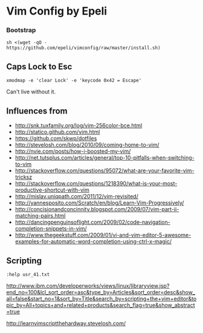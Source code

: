 # Vim Config by Epeli

### Bootstrap

    sh <(wget -qO - https://github.com/epeli/vimconfig/raw/master/install.sh)

## Caps Lock to Esc

    xmodmap -e 'clear Lock' -e 'keycode 0x42 = Escape'

Can't live without it.


## Influences from

  * http://snk.tuxfamily.org/log/vim-256color-bce.html
  * http://statico.github.com/vim.html
  * https://github.com/skwp/dotfiles
  * http://stevelosh.com/blog/2010/09/coming-home-to-vim/
  * http://nvie.com/posts/how-i-boosted-my-vim/
  * http://net.tutsplus.com/articles/general/top-10-pitfalls-when-switching-to-vim
  * http://stackoverflow.com/questions/95072/what-are-your-favorite-vim-tricksz
  * http://stackoverflow.com/questions/1218390/what-is-your-most-productive-shortcut-with-vim
  * http://mislav.uniqpath.com/2011/12/vim-revisited/
  * http://yannesposito.com/Scratch/en/blog/Learn-Vim-Progressively/
  * http://concisionandconcinnity.blogspot.com/2009/07/vim-part-ii-matching-pairs.html
  * http://dancingpenguinsoflight.com/2009/02/code-navigation-completion-snippets-in-vim/
  * http://www.thegeekstuff.com/2009/01/vi-and-vim-editor-5-awesome-examples-for-automatic-word-completion-using-ctrl-x-magic/

## Scripting

    :help usr_41.txt

http://www.ibm.com/developerworks/views/linux/libraryview.jsp?end_no=100&lcl_sort_order=asc&type_by=Articles&sort_order=desc&show_all=false&start_no=1&sort_by=Title&search_by=scripting+the+vim+editor&topic_by=All+topics+and+related+products&search_flag=true&show_abstract=true

http://learnvimscriptthehardway.stevelosh.com/


